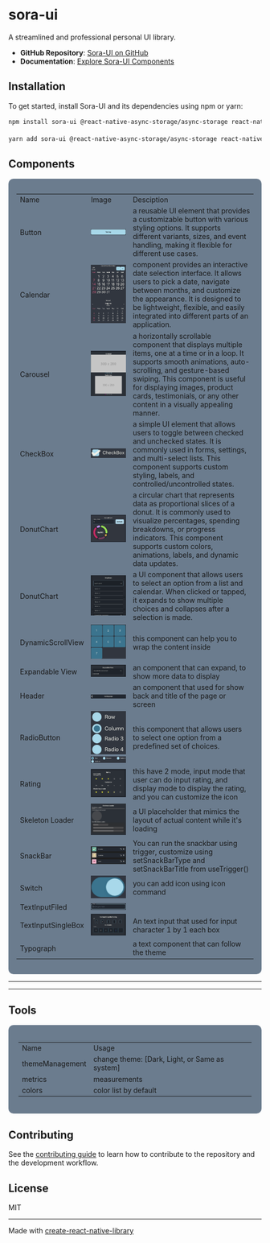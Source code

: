 # sora-ui

A streamlined and professional personal UI library.

- **GitHub Repository**: [Sora-UI on GitHub](https://github.com/NobuyukiSora/SorasUI)
- **Documentation**: [Explore Sora-UI Components](https://jessen.netlify.app/SorasUI)

## Installation

To get started, install Sora-UI and its dependencies using npm or yarn:

```sh
npm install sora-ui @react-native-async-storage/async-storage react-native-reanimated

yarn add sora-ui @react-native-async-storage/async-storage react-native-reanimated
```

## Components

<div style="
    background-color: #6B7C8E; 
    border-radius: 10px; 
    display: flex; 
    justify-content: center; 
    align-items: center;
    padding: 16px"
>
    <table>
    <tr>
        <td>Name</td>
        <td>Image</td>
        <td>Desciption</td>
    </tr>
    <tr>
        <td>Button</td>
        <td><img src="./image/button.png" alt="Button" ></td>
        <td>a reusable UI element that provides a customizable button with various styling options. It supports different variants, sizes, and event handling, making it flexible for different use cases.</td>
    </tr>
    <tr>
        <td>Calendar</td>
        <td><img src="./image/calendar.png" alt="calendar" ></td>
        <td>component provides an interactive date selection interface. It allows users to pick a date, navigate between months, and customize the appearance. It is designed to be lightweight, flexible, and easily integrated into different parts of an application.</td>
    </tr>
    <tr>
        <td>Carousel</td>
        <td><img src="./image/carousel.png" alt="Carousel" ></td>
        <td>a horizontally scrollable component that displays multiple items, one at a time or in a loop. It supports smooth animations, auto-scrolling, and gesture-based swiping. This component is useful for displaying images, product cards, testimonials, or any other content in a visually appealing manner.</td>
    </tr>
    <tr>
        <td>CheckBox</td>
        <td><img src="./image/checkbox.png" alt="CheckBox" ></td>
        <td>a simple UI element that allows users to toggle between checked and unchecked states. It is commonly used in forms, settings, and multi-select lists. This component supports custom styling, labels, and controlled/uncontrolled states.</td>
    </tr>
    <tr>
        <td>DonutChart</td>
        <td><img src="./image/donutChart.png" alt="DonutChart" ></td>
        <td>a circular chart that represents data as proportional slices of a donut. It is commonly used to visualize percentages, spending breakdowns, or progress indicators. This component supports custom colors, animations, labels, and dynamic data updates.</td>
    </tr>
    <tr>
        <td>DonutChart</td>
        <td><img src="./image/dropDown.png" alt="DonutChart" ></td>
        <td>a UI component that allows users to select an option from a list and calendar. When clicked or tapped, it expands to show multiple choices and collapses after a selection is made.</td>
    </tr>
    <tr>
        <td>DynamicScrollView</td>
        <td><img src="./image/daynamicScrollView.png" alt="DaynamicScrollView" ></td>
        <td>this component can help you to wrap the content inside</td>
    </tr>
    <tr>
        <td>Expandable View</td>
        <td><img src="./image/expandedView.png" alt="ExpandableView"></td>
        <td>an component that can expand, to show more data to display</td>
    </tr>
    <tr>
        <td>Header</td>
        <td><img src="./image/header.png" alt="Header"></td>
        <td>an component that used for show back and title of the page or screen</td>
    </tr>
    <tr>
        <td>RadioButton</td>
        <td><img src="./image/radiobutton-column.png" alt="RadioButton-column" style="width: 80px;"><img src="./image/radiobutton-row.png" alt="RadioButton-row"></td>
        <td>this component that allows users to select one option from a predefined set of choices.</td>
    </tr>
    <tr>
        <td>Rating</td>
        <td><img src="./image/rating.png" alt="rating"></td>
        <td>this have 2 mode, input mode that user can do input rating, and display mode to display the rating, and you can customize the icon</td>
    </tr>
    <tr>
        <td>Skeleton Loader</td>
        <td><img src="./image/skeletonLoader.png" alt="SkeletonLoader"></td>
        <td>a UI placeholder that mimics the layout of actual content while it's loading</td>
    </tr>
    <tr>
        <td>SnackBar</td>
        <td><img src="./image/snackBar.png" alt="SnackBar"></td>
        <td>You can run the snackbar using trigger, customize using setSnackBarType and setSnackBarTitle from useTrigger()
        </td>
    </tr>
     <tr>
        <td>Switch</td>
        <td><img src="./image/switch.png" alt="Switch"></td>
        <td>you can add icon using icon command</td>
    </tr>
    <tr>
        <td>TextInputFiled</td>
        <td><img src="./image/textInput.png" alt="TextInputFiled"></td>
        <td></td>
    </tr>
    <tr>
        <td>TextInputSingleBox</td>
        <td><img src="./image/textinputsingleboxtesting.png" alt="TextInputSingleBox"></td>
        <td>An text input that used for input character 1 by 1 each box</td>
    </tr>
    <tr>
        <td>Typograph</td>
        <td></td>
        <td>a text component that can follow the theme</td>
    </tr>
    </table>
</div>

---

---

## Tools

<div style="
background-color: #6B7C8E; 
border-radius: 10px; 
display: flex; 
justify-content: center; 
align-items: center;
padding: 20px;">
    <table>
    <tr>
        <td>Name</td>
        <td>Usage</td>
    </tr>
    <tr>
        <td>themeManagement</td>
        <td>change theme: [Dark, Light, or Same as system]</td>
    </tr>
    <tr>
        <td>metrics</td>
        <td>measurements</td>
    </tr>
    <tr>
        <td>colors</td>
        <td>color list by default</td>
    </tr>
    </table>
</div>

## Contributing

See the [contributing guide](CONTRIBUTING.md) to learn how to contribute to the repository and the development workflow.

## License

MIT

---

Made with [create-react-native-library](https://github.com/callstack/react-native-builder-bob)
